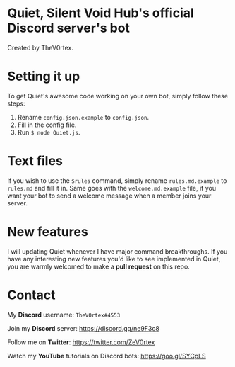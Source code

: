 # Quiet, Silent Void Hub's official Discord server's bot
Created by TheV0rtex.

# Setting it up
To get Quiet's awesome code working on your own bot, simply follow these steps:

1. Rename `config.json.example` to `config.json`.
2. Fill in the config file.
3. Run `$ node Quiet.js`.

# Text files
If you wish to use the `$rules` command, simply rename `rules.md.example` to `rules.md` and fill it in.
Same goes with the `welcome.md.example` file, if you want your bot to send a welcome message when a member joins your server.

# New features
I will updating Quiet whenever I have major command breakthroughs. If you have any interesting new features you'd like to see implemented in Quiet, you are warmly welcomed to make a **pull request** on this repo.

# Contact
My **Discord** username: `TheV0rtex#4553`

Join my **Discord** server: https://discord.gg/ne9F3c8

Follow me on **Twitter**: https://twitter.com/ZeV0rtex

Watch my **YouTube** tutorials on Discord bots: https://goo.gl/SYCpLS
